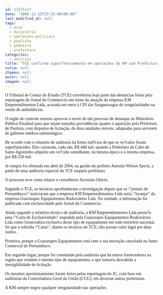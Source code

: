 ```yaml
---
id: 12375157
date: "2006-12-13T23:25:00+00:00"
last_modified_at: null
tags:
  - acao
  - ministerio
  - operacoes-policiais
  - paulista
  - pedestre
  - prefeitura
categories:
  - noticias
title: "TCE confirma superfaturamento em operações da KM com Prefeitura de Paulista e pede ação do Ministério Público"
sutia: null
chapeu: null
autor: null
imagem: null
---
```

<p><P><FONT face=Verdana>O Tribunal de Contas do Estado (TCE) corroborou hoje parte das denúncias feitas pela reportagem do Jornal do Commercio em torno da atuação da empresa KM Empreendimentos Ltda, acusada em meio à CPI das Sanguessugas de irregularidades na venda de ambulâncias.</FONT></P></p>
<p><P><FONT face=Verdana>O órgão de controle externo aprovou o envio de um processo de destaque ao Ministério Público Estadual para que sejam tomadas providências quanto à aquisição pela Prefeitura de Paulista, com dispensa de licitação, de duas unidades móveis, adaptadas para servirem de gabinete médico-odontológico.</FONT></P></p>
<p><P><FONT face=Verdana>De acordo com o relatório de auditoria&nbsp;há fortes ind?cios de que os ve?culos foram superfaturados. Eles custaram, cada um, R$ 440 mil, quando a Prefeitura do Cabo de Santo Agostinho adquiriu um ve?culo semelhante, na mesma época e à mesma empresa, por R$ 250 mil.</FONT></P></p>
<p><P><FONT face=Verdana>A compra foi efetuada em abril de 2004, na gestão do prefeito Antonio Wilson Speck, a partir de uma auditoria especial do TCE naquela prefeitura.</FONT></P></p>
<p><P><FONT face=Verdana></FONT></P></p>
<p><P><FONT face=Verdana>O processo teve como relator o conselheiro Severino Otávio.</FONT></P></p>
<p><P><FONT face=Verdana>Segundo o TCE, os técnicos aprofundaram a investigação depois que os \"jornais de Pernambuco\" noticiaram que a empresa KM Empreendimentos Ltda seria \"laranja\" da empresa Guararapes Equipamentos Rodoviários Ltda. Na verdade, a informação foi publicada com exclusividade pelo Jornal do Commercio.</FONT></P></p>
<p><P><FONT face=Verdana>Ainda segundo o relatório técnico de auditoria, a KM Empreendimentos Ltda possu?a uma \"Carta de Exclusividade\" expedida pela Guararapes Equipamentos Rodoviários Ltda como fornecedora exclusiva desse tipo de equipamento em todo território nacional. Só que a referida \"Carta\", dizem os técnicos do TCE, não possui valor legal por duas razões. </FONT></P></p>
<p><P><FONT face=Verdana>Primeira, porque a Guararapes Equipamentos está com a sua inscrição cancelada na Junta Comercial de Pernambuco. </FONT></P></p>
<p><P><FONT face=Verdana>Em segundo lugar, porque foi constatado pela auditoria que há outros fornecedores na região que vendem o mesmo tipo de equipamento, o que tornaria descabida a inexigibilidade de licitação. </FONT></P></p>
<p><P><FONT face=Verdana>Os mesmos questionamentos foram feitos pelas reportagem do JC, com base em auditorias da Controladoria Geral da União (CGU), em diversas outras prefeituras.</FONT></P></p>
<p><P><FONT face=Verdana>A KM sempre negou qualquer irregularidade nas operações.</FONT></P> </p>
